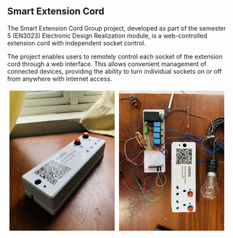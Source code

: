 <h2>Smart Extension Cord</h2>
<p>The Smart Extension Cord Group project, developed as part of the semester 5 (EN3023) Electronic Design Realization module, is a web-controlled extension cord with independent socket control.</p>
<p>The project enables users to remotely control each socket of the extension cord through a web interface. This allows convenient management of connected devices, providing the ability to turn individual sockets on or off from anywhere with internet access.</p>

<div style="display: flex;">
  <div style="flex: 50%; padding: 5px;">
    <img src="/IMG_6461.jpg" alt="Smart Power Strip" style="max-width: 100%;">
  </div>
  <div style="flex: 50%; padding: 5px;">
    <img src="/IMG_6466.jpg" alt="Smart Power Strip 2" style="max-width: 100%;">
  </div>
</div>
